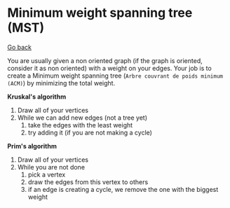 # Minimum weight spanning tree (MST)

[Go back](..)

You are usually given a non oriented graph
(if the graph is oriented, consider it as non oriented)
with a weight on your edges. Your job is to create
a Minimum weight spanning tree (`Arbre couvrant de poids minimum (ACM)`)
by minimizing the total weight.

**Kruskal's algorithm**

1. Draw all of your vertices
2. While we can add new edges (not a tree yet)
   1. take the edges with the least weight
   2. try adding it (if you are not making a cycle)

**Prim's algorithm**

1. Draw all of your vertices
2. While you are not done
    1. pick a vertex
    2. draw the edges from this vertex to others
    3. if an edge is creating a cycle, we remove the one
       with the biggest weight